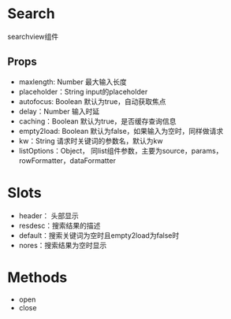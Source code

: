 Search
======================
searchview组件

## Props

* maxlength: Number 最大输入长度
* placeholder：String input的placeholder
* autofocus: Boolean 默认为true，自动获取焦点
* delay：Number 输入时延
* caching：Boolean 默认为true，是否缓存查询信息
* empty2load: Boolean 默认为false，如果输入为空时，同样做请求
* kw：String 请求时关键词的参数名，默认为kw
* listOptions：Object， 同list组件参数，主要为source，params，rowFormatter，dataFormatter

# Slots

* header： 头部显示
* resdesc：搜索结果的描述
* default：搜索关键词为空时且empty2load为false时
* nores：搜索结果为空时显示

# Methods

* open
* close